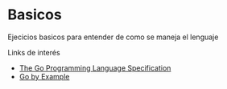 # Basicos

Ejecicios basicos para entender de como se maneja el lenguaje

Links de interés

-  [The Go Programming Language Specification](https://golang.org/ref/spec)
-  [Go by Example](https://gobyexample.com/)
